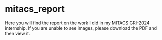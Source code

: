 # mitacs_report
Here you will find the report on the work I did in my MITACS GRI-2024 internship.
If you are unable to see images, please download the PDF and then view it.
